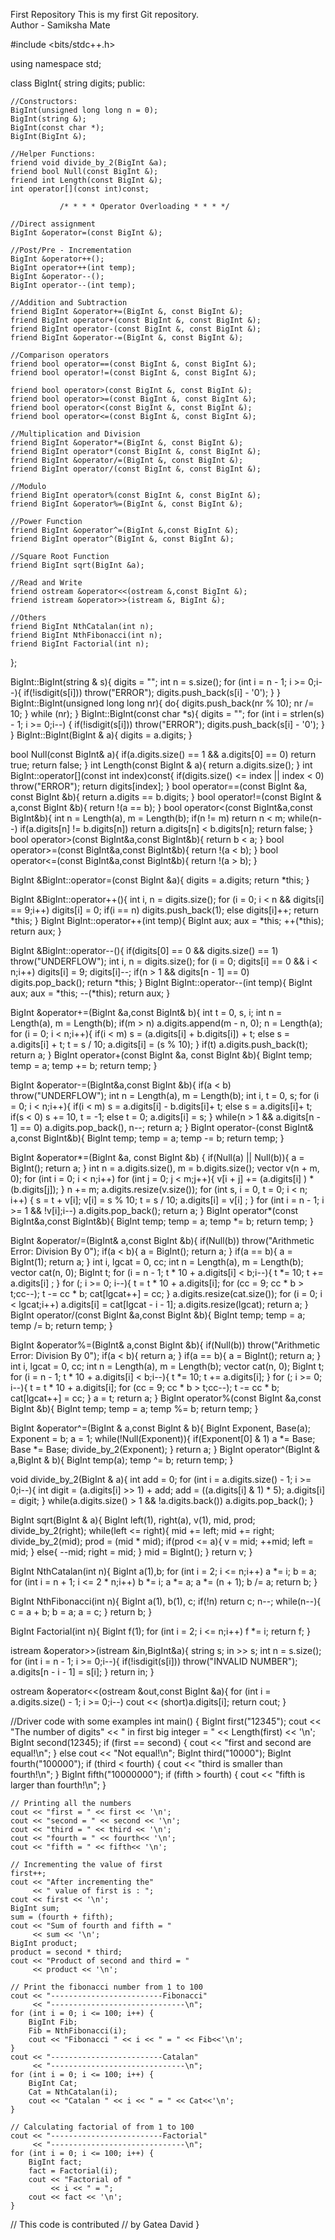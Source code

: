 First Repository
This is my first Git repository.
<br>
Author - Samiksha Mate


#include <bits/stdc++.h>

using namespace std;

class BigInt{
    string digits;
public:

    //Constructors:
    BigInt(unsigned long long n = 0);
    BigInt(string &);
    BigInt(const char *);
    BigInt(BigInt &);

    //Helper Functions:
    friend void divide_by_2(BigInt &a);
    friend bool Null(const BigInt &);
    friend int Length(const BigInt &);
    int operator[](const int)const;

               /* * * * Operator Overloading * * * */

    //Direct assignment
    BigInt &operator=(const BigInt &);

    //Post/Pre - Incrementation
    BigInt &operator++();
    BigInt operator++(int temp);
    BigInt &operator--();
    BigInt operator--(int temp);

    //Addition and Subtraction
    friend BigInt &operator+=(BigInt &, const BigInt &);
    friend BigInt operator+(const BigInt &, const BigInt &);
    friend BigInt operator-(const BigInt &, const BigInt &);
    friend BigInt &operator-=(BigInt &, const BigInt &);

    //Comparison operators
    friend bool operator==(const BigInt &, const BigInt &);
    friend bool operator!=(const BigInt &, const BigInt &);

    friend bool operator>(const BigInt &, const BigInt &);
    friend bool operator>=(const BigInt &, const BigInt &);
    friend bool operator<(const BigInt &, const BigInt &);
    friend bool operator<=(const BigInt &, const BigInt &);

    //Multiplication and Division
    friend BigInt &operator*=(BigInt &, const BigInt &);
    friend BigInt operator*(const BigInt &, const BigInt &);
    friend BigInt &operator/=(BigInt &, const BigInt &);
    friend BigInt operator/(const BigInt &, const BigInt &);

    //Modulo
    friend BigInt operator%(const BigInt &, const BigInt &);
    friend BigInt &operator%=(BigInt &, const BigInt &);

    //Power Function
    friend BigInt &operator^=(BigInt &,const BigInt &);
    friend BigInt operator^(BigInt &, const BigInt &);
    
    //Square Root Function
    friend BigInt sqrt(BigInt &a);

    //Read and Write
    friend ostream &operator<<(ostream &,const BigInt &);
    friend istream &operator>>(istream &, BigInt &);

    //Others
    friend BigInt NthCatalan(int n);
    friend BigInt NthFibonacci(int n);
    friend BigInt Factorial(int n);
};

BigInt::BigInt(string & s){
    digits = "";
    int n = s.size();
    for (int i = n - 1; i >= 0;i--){
        if(!isdigit(s[i]))
            throw("ERROR");
        digits.push_back(s[i] - '0');
    }
}
BigInt::BigInt(unsigned long long nr){
    do{
        digits.push_back(nr % 10);
        nr /= 10;
    } while (nr);
}
BigInt::BigInt(const char *s){
    digits = "";
    for (int i = strlen(s) - 1; i >= 0;i--)
    {
        if(!isdigit(s[i]))
            throw("ERROR");
        digits.push_back(s[i] - '0');
    }
}
BigInt::BigInt(BigInt & a){
    digits = a.digits;
}

bool Null(const BigInt& a){
    if(a.digits.size() == 1 && a.digits[0] == 0)
        return true;
    return false;
}
int Length(const BigInt & a){
    return a.digits.size();
}
int BigInt::operator[](const int index)const{
    if(digits.size() <= index || index < 0)
        throw("ERROR");
    return digits[index];
}
bool operator==(const BigInt &a, const BigInt &b){
    return a.digits == b.digits;
}
bool operator!=(const BigInt & a,const BigInt &b){
    return !(a == b);
}
bool operator<(const BigInt&a,const BigInt&b){
    int n = Length(a), m = Length(b);
    if(n != m)
        return n < m;
    while(n--)
        if(a.digits[n] != b.digits[n])
            return a.digits[n] < b.digits[n];
    return false;
}
bool operator>(const BigInt&a,const BigInt&b){
    return b < a;
}
bool operator>=(const BigInt&a,const BigInt&b){
    return !(a < b);
}
bool operator<=(const BigInt&a,const BigInt&b){
    return !(a > b);
}

BigInt &BigInt::operator=(const BigInt &a){
    digits = a.digits;
    return *this;
}

BigInt &BigInt::operator++(){
    int i, n = digits.size();
    for (i = 0; i < n && digits[i] == 9;i++)
        digits[i] = 0;
    if(i == n)
        digits.push_back(1);
    else
        digits[i]++;
    return *this;
}
BigInt BigInt::operator++(int temp){
    BigInt aux;
    aux = *this;
    ++(*this);
    return aux;
}

BigInt &BigInt::operator--(){
    if(digits[0] == 0 && digits.size() == 1)
        throw("UNDERFLOW");
    int i, n = digits.size();
    for (i = 0; digits[i] == 0 && i < n;i++)
        digits[i] = 9;
    digits[i]--;
    if(n > 1 && digits[n - 1] == 0)
        digits.pop_back();
    return *this;
}
BigInt BigInt::operator--(int temp){
    BigInt aux;
    aux = *this;
    --(*this);
    return aux;
}

BigInt &operator+=(BigInt &a,const BigInt& b){
    int t = 0, s, i;
    int n = Length(a), m = Length(b);
    if(m > n)
        a.digits.append(m - n, 0);
    n = Length(a);
    for (i = 0; i < n;i++){
        if(i < m)
            s = (a.digits[i] + b.digits[i]) + t;
        else
            s = a.digits[i] + t;
        t = s / 10;
        a.digits[i] = (s % 10);
    }
    if(t)
        a.digits.push_back(t);
    return a;
}
BigInt operator+(const BigInt &a, const BigInt &b){
    BigInt temp;
    temp = a;
    temp += b;
    return temp;
}

BigInt &operator-=(BigInt&a,const BigInt &b){
    if(a < b)
        throw("UNDERFLOW");
    int n = Length(a), m = Length(b);
    int i, t = 0, s;
    for (i = 0; i < n;i++){
        if(i < m)
            s = a.digits[i] - b.digits[i]+ t;
        else
            s = a.digits[i]+ t;
        if(s < 0)
            s += 10,
            t = -1;
        else
            t = 0;
        a.digits[i] = s;
    }
    while(n > 1 && a.digits[n - 1] == 0)
        a.digits.pop_back(),
        n--;
    return a;
}
BigInt operator-(const BigInt& a,const BigInt&b){
    BigInt temp;
    temp = a;
    temp -= b;
    return temp;
}

BigInt &operator*=(BigInt &a, const BigInt &b)
{
    if(Null(a) || Null(b)){
        a = BigInt();
        return a;
    }
    int n = a.digits.size(), m = b.digits.size();
    vector<int> v(n + m, 0);
    for (int i = 0; i < n;i++)
        for (int j = 0; j < m;j++){
            v[i + j] += (a.digits[i] ) * (b.digits[j]);
        }
    n += m;
    a.digits.resize(v.size());
    for (int s, i = 0, t = 0; i < n; i++)
    {
        s = t + v[i];
        v[i] = s % 10;
        t = s / 10;
        a.digits[i] = v[i] ;
    }
    for (int i = n - 1; i >= 1 && !v[i];i--)
            a.digits.pop_back();
    return a;
}
BigInt operator*(const BigInt&a,const BigInt&b){
    BigInt temp;
    temp = a;
    temp *= b;
    return temp;
}

BigInt &operator/=(BigInt& a,const BigInt &b){
    if(Null(b))
        throw("Arithmetic Error: Division By 0");
    if(a < b){
        a = BigInt();
        return a;
    }
    if(a == b){
        a = BigInt(1);
        return a;
    }
    int i, lgcat = 0, cc;
    int n = Length(a), m = Length(b);
    vector<int> cat(n, 0);
    BigInt t;
    for (i = n - 1; t * 10 + a.digits[i]  < b;i--){
        t *= 10;
        t += a.digits[i] ;
    }
    for (; i >= 0; i--){
        t = t * 10 + a.digits[i];
        for (cc = 9; cc * b > t;cc--);
        t -= cc * b;
        cat[lgcat++] = cc;
    }
    a.digits.resize(cat.size());
    for (i = 0; i < lgcat;i++)
        a.digits[i] = cat[lgcat - i - 1];
    a.digits.resize(lgcat);
    return a;
}
BigInt operator/(const BigInt &a,const BigInt &b){
    BigInt temp;
    temp = a;
    temp /= b;
    return temp;
}

BigInt &operator%=(BigInt& a,const BigInt &b){
    if(Null(b))
        throw("Arithmetic Error: Division By 0");
    if(a < b){
        return a;
    }
    if(a == b){
        a = BigInt();
        return a;
    }
    int i, lgcat = 0, cc;
    int n = Length(a), m = Length(b);
    vector<int> cat(n, 0);
    BigInt t;
    for (i = n - 1; t * 10 + a.digits[i] < b;i--){
        t *= 10;
        t += a.digits[i];
    }
    for (; i >= 0; i--){
        t = t * 10 + a.digits[i];
        for (cc = 9; cc * b > t;cc--);
        t -= cc * b;
        cat[lgcat++] = cc;
    }
    a = t;
    return a;
}
BigInt operator%(const BigInt &a,const BigInt &b){
    BigInt temp;
    temp = a;
    temp %= b;
    return temp;
}

BigInt &operator^=(BigInt & a,const BigInt & b){
    BigInt Exponent, Base(a);
    Exponent = b;
    a = 1;
    while(!Null(Exponent)){
        if(Exponent[0] & 1)
            a *= Base;
        Base *= Base;
        divide_by_2(Exponent);
    }
    return a;
}
BigInt operator^(BigInt & a,BigInt & b){
    BigInt temp(a);
    temp ^= b;
    return temp;
}

void divide_by_2(BigInt & a){
    int add = 0;
    for (int i = a.digits.size() - 1; i >= 0;i--){
        int digit = (a.digits[i] >> 1) + add;
        add = ((a.digits[i] & 1) * 5);
        a.digits[i] = digit;
    }
    while(a.digits.size() > 1 && !a.digits.back())
        a.digits.pop_back();
}

BigInt sqrt(BigInt & a){
    BigInt left(1), right(a), v(1), mid, prod;
    divide_by_2(right);
    while(left <= right){
        mid += left;
        mid += right;
        divide_by_2(mid);
        prod = (mid * mid);
        if(prod <= a){
            v = mid;
            ++mid;
            left = mid;
        }
        else{
            --mid;
            right = mid;
        }
        mid = BigInt();
    }
    return v;
}

BigInt NthCatalan(int n){
    BigInt a(1),b;
    for (int i = 2; i <= n;i++)
        a *= i;
    b = a;
    for (int i = n + 1; i <= 2 * n;i++)
        b *= i;
    a *= a;
    a *= (n + 1);
    b /= a;
    return b;
}

BigInt NthFibonacci(int n){
    BigInt a(1), b(1), c;
    if(!n)
        return c;
    n--;
    while(n--){
        c = a + b;
        b = a;
        a = c;
    }
    return b;
}

BigInt Factorial(int n){
    BigInt f(1);
    for (int i = 2; i <= n;i++)
        f *= i;
    return f;
}

istream &operator>>(istream &in,BigInt&a){
    string s;
    in >> s;
    int n = s.size();
    for (int i = n - 1; i >= 0;i--){
        if(!isdigit(s[i]))
            throw("INVALID NUMBER");
        a.digits[n - i - 1] = s[i];
    }
    return in;
}

ostream &operator<<(ostream &out,const BigInt &a){
    for (int i = a.digits.size() - 1; i >= 0;i--)
        cout << (short)a.digits[i];
    return cout;
}

//Driver code with some examples
int main()
{
    BigInt first("12345");
    cout << "The number of digits"
         << " in first big integer = "
         << Length(first) << '\n';
    BigInt second(12345);
    if (first == second) {
        cout << "first and second are equal!\n";
    }
    else
        cout << "Not equal!\n";
    BigInt third("10000");
    BigInt fourth("100000");
    if (third < fourth) {
        cout << "third is smaller than fourth!\n";
    }
    BigInt fifth("10000000");
    if (fifth > fourth) {
        cout << "fifth is larger than fourth!\n";
    }

    // Printing all the numbers
    cout << "first = " << first << '\n';
    cout << "second = " << second << '\n';
    cout << "third = " << third << '\n';
    cout << "fourth = " << fourth<< '\n';
    cout << "fifth = " << fifth<< '\n';

    // Incrementing the value of first
    first++;
    cout << "After incrementing the"
         << " value of first is : ";
    cout << first << '\n';
    BigInt sum;
    sum = (fourth + fifth);
    cout << "Sum of fourth and fifth = "
         << sum << '\n';
    BigInt product;
    product = second * third;
    cout << "Product of second and third = "
         << product << '\n';

    // Print the fibonacci number from 1 to 100
    cout << "-------------------------Fibonacci"
         << "------------------------------\n";
    for (int i = 0; i <= 100; i++) {
        BigInt Fib;
        Fib = NthFibonacci(i);
        cout << "Fibonacci " << i << " = " << Fib<<'\n';
    }
    cout << "-------------------------Catalan"
         << "------------------------------\n";
    for (int i = 0; i <= 100; i++) {
        BigInt Cat;
        Cat = NthCatalan(i);
        cout << "Catalan " << i << " = " << Cat<<'\n';
    }

    // Calculating factorial of from 1 to 100
    cout << "-------------------------Factorial"
         << "------------------------------\n";
    for (int i = 0; i <= 100; i++) {
        BigInt fact;
        fact = Factorial(i);
        cout << "Factorial of "
             << i << " = ";
        cout << fact << '\n';
    }
  // This code is contributed
  // by Gatea David
}

